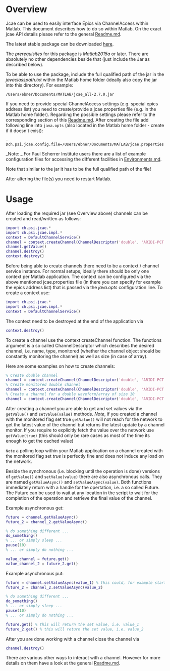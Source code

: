 # Overview
Jcae can be used to easily interface Epics via ChannelAccess within Matlab. This document describes how to do so within Matlab. On the exact jcae API details please refer to the general [Readme.md](Readme.md).

The latest stable package can be downloaded [here](http://slsyoke4.psi.ch:8081/artifactory/releases/jcae_all-2.7.0.jar).

The *prerequisites* for this package is *Matlab2015a* or later. There are absolutely no other dependencies beside that (just include the Jar as described below).

To be able to use the package, include the full qualified path of the jar in the *javaclasspath.txt* within the Matlab home folder (ideally also copy the jar into this directory). For example:

```
/Users/ebner/Documents/MATLAB/jcae_all-2.7.0.jar
```

If you need to provide special ChannelAccess settings (e.g. special epics address list) you need to create/provide a jcae.properties file (e.g. in the Matlab home folder). Regarding the possible settings please refer to the corresponding section of this [Readme.md](Readme.md). After creating the file add following line into `java.opts` (also located in the Matlab home folder - create if it doesn't exist):

```
-Dch.psi.jcae.config.file=/Users/ebner/Documents/MATLAB/jcae.properties
```

_Note: _ For Paul Scherrer Institute users there are a list of example configuration files for accessing the different facilities in [Environments.md](Environments.md).

Note that similar to the jar it has to be the full qualified path of the file!

After altering the file(s) you need to restart Matlab.


# Usage

After loading the required jar (see Overview above) channels can be created and read/written as follows:

```Matlab
import ch.psi.jcae.*
import ch.psi.jcae.impl.*
context = DefaultChannelService()
channel = context.createChannel(ChannelDescriptor('double', 'ARIDI-PCT:CURRENT'))
channel.getValue()
channel.destroy()
context.destroy()
```

Before being able to create channels there need to be a context / channel service instance. For normal setups, ideally there should be only one context per Matlab application. The context can be configured via the above mentioned jcae.properties file (in there you can specify for example the epics address list) that is passed via the _java.opts_ configuration line. To create a context use:

```Matlab
import ch.psi.jcae.*
import ch.psi.jcae.impl.*
context = DefaultChannelService()
```

The context need to be destroyed at the end of the application via

```Matlab
context.destroy()
```


To create a channel use the context createChannel function. The functions argument is a so called ChannelDescriptor which describes the desired channel, i.e. name, type, monitored (whether the channel object should be constantly monitoring the channel) as well as size (in case of array). 

Here are some examples on how to create channels:

```Matlab
% Create double channel
channel = context.createChannel(ChannelDescriptor('double', 'ARIDI-PCT:CURRENT'))
% Create monitored double channel
channel = context.createChannel(ChannelDescriptor('double', 'ARIDI-PCT:CURRENT', true))
% Create a channel for a double waveform/array of size 10
channel = context.createChannel(ChannelDescriptor('double', 'ARIDI-PCT:CURRENT', true, 10))
```

After creating a channel you are able to get and set values via the `getValue()` and `setValue(value)` methods. _Note_, if you created a channel with the monitored flag set true `getValue()` will not reach for the network to get the latest value of the channel but returns the latest update by a channel monitor.
If you require to explicitly fetch the value over the network use `getValue(true)` (this should only be rare cases as most of the time its enough to get the cached value)

`Note` a polling loop within your Matlab application on a channel created with the monitored flag set *true* is perfectly fine and does not induce any load on the network.


Beside the synchronous (i.e. blocking until the operation is done) versions of `getValue()` and `setValue(value)` there are also asynchronous calls. They are named `getValueAsync()` and `setValueAsync(value)`. Both functions immediately return with a handle for the opertation, i.e. a so called Future. The Future can be used to wait at any location in the script to wait for the completion of the operation and retrieve the final value of the channel.

Example asynchronous get:

```Matlab
future = channel.getValueAsync()
future_2 = channel_2.getValueAsync()

% do something different ...
do_something()
% ... or simply sleep ...
pause(10)
% ... or simply do nothing ...

value_channel = future.get()
value_channel_2 = future_2.get()
```

Example asynchronous put:

```Matlab
future = channel.setValueAsync(value_1) % this could, for example start some move of a motor ...
future_2 = channel_2.setValueAsync(value_2)

% do something different ...
do_something()
% ... or simply sleep ...
pause(10)
% ... or simply do nothing ...

future.get() % this will return the set value, i.e. value_1
future_2.get() % this will return the set value, i.e. value_2
```
 
After you are done working with a channel close the channel via

```Matlab
channel.destroy()
```

There are various other ways to interact with a channel. However for more details on them have a look at the general [Readme.md](Readme.md).